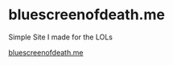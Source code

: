 # bluescreenofdeath.me
Simple Site I made for the LOLs

[bluescreenofdeath.me](https://bluescreenofdeath.me)
